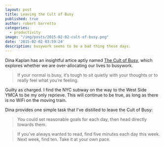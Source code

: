```yaml
---
layout: post
title: Leaving the Cult of Busy
published: true
author: robert barretto
categories:
  - productivity
image: "/img/posts/2015-02-02-cult-of-busy.png"
date: '2015-02-02 03:59:24'
description: busywork seems to be a bad thing these days.
---
```


Dina Kaplan has an insightful artice aptly named [The Cult of Busy](https://medium.com/thelist/the-cult-of-busy-bbb124caed51), which explores whether we are over-allocating our lives to busywork.

>  If your normal is busy, it’s tough to sit quietly with your thoughts or to really feel what you’re feeling.

Guilty as charged.  I find the NYC subway on the way to the West Side YMCA to be my only reprieve.  This will continue to be true, as long as there is no WiFi on the moving train.

Dina provides one simple task that I've distilled to leave the Cult of Busy:
> You could set reasonable goals for each day, then head directly towards them.

> If you’ve always wanted to read, find five minutes each day this week. Next week, find ten. Take it at your own pace.
